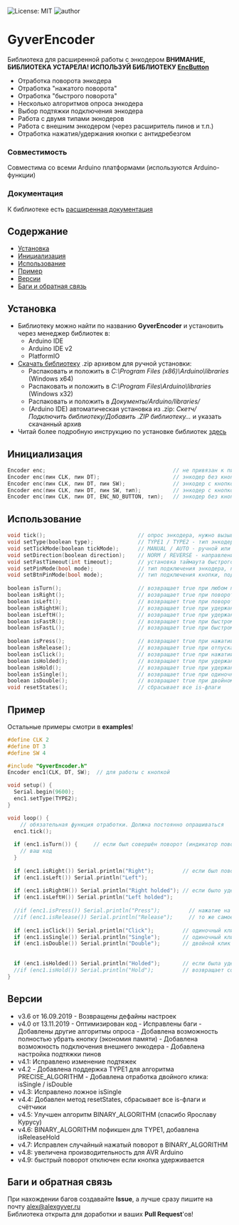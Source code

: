 ![License: MIT](https://img.shields.io/badge/License-MIT-green.svg)
![author](https://img.shields.io/badge/author-AlexGyver-informational.svg)
# GyverEncoder
Библиотека для расширенной работы с энкодером
**ВНИМАНИЕ, БИБЛИОТЕКА УСТАРЕЛА! ИСПОЛЬЗУЙ БИБЛИОТЕКУ [EncButton](https://github.com/GyverLibs/EncButton)**
- Отработка поворота энкодера
- Отработка "нажатого поворота"	
- Отработка "быстрого поворота"
- Несколько алгоритмов опроса энкодера
- Выбор подтяжки подключения энкодера
- Работа с двумя типами экнодеров
- Работа с внешним энкодером (через расширитель пинов и т.п.)
- Отработка нажатия/удержания кнопки с антидребезгом

### Совместимость
Совместима со всеми Arduino платформами (используются Arduino-функции)

### Документация
К библиотеке есть [расширенная документация](https://alexgyver.ru/encoder/)

## Содержание
- [Установка](#install)
- [Инициализация](#init)
- [Использование](#usage)
- [Пример](#example)
- [Версии](#versions)
- [Баги и обратная связь](#feedback)

<a id="install"></a>
## Установка
- Библиотеку можно найти по названию **GyverEncoder** и установить через менеджер библиотек в:
    - Arduino IDE
    - Arduino IDE v2
    - PlatformIO
- [Скачать библиотеку](https://github.com/GyverLibs/GyverEncoder/archive/refs/heads/main.zip) .zip архивом для ручной установки:
    - Распаковать и положить в *C:\Program Files (x86)\Arduino\libraries* (Windows x64)
    - Распаковать и положить в *C:\Program Files\Arduino\libraries* (Windows x32)
    - Распаковать и положить в *Документы/Arduino/libraries/*
    - (Arduino IDE) автоматическая установка из .zip: *Скетч/Подключить библиотеку/Добавить .ZIP библиотеку…* и указать скачанный архив
- Читай более подробную инструкцию по установке библиотек [здесь](https://alexgyver.ru/arduino-first/#%D0%A3%D1%81%D1%82%D0%B0%D0%BD%D0%BE%D0%B2%D0%BA%D0%B0_%D0%B1%D0%B8%D0%B1%D0%BB%D0%B8%D0%BE%D1%82%D0%B5%D0%BA)

<a id="init"></a>
## Инициализация
```cpp
Encoder enc;                                        // не привязан к пину
Encoder enc(пин CLK, пин DT);                       // энкодер без кнопки (ускоренный опрос)
Encoder enc(пин CLK, пин DT, пин SW);               // энкодер с кнопкой
Encoder enc(пин CLK, пин DT, пин SW, тип);          // энкодер с кнопкой и указанием типа
Encoder enc(пин CLK, пин DT, ENC_NO_BUTTON, тип);   // энкодер без кнопкой и с указанием типа
```

<a id="usage"></a>
## Использование
```cpp
void tick();                             // опрос энкодера, нужно вызывать постоянно или в прерывании
void setType(boolean type);              // TYPE1 / TYPE2 - тип энкодера TYPE1 одношаговый, TYPE2 двухшаговый. Если ваш энкодер работает странно, смените тип
void setTickMode(boolean tickMode);      // MANUAL / AUTO - ручной или автоматический опрос энкодера функцией tick(). (по умолчанию ручной)
void setDirection(boolean direction);    // NORM / REVERSE - направление вращения энкодера
void setFastTimeout(int timeout);        // установка таймаута быстрого поворота
void setPinMode(bool mode);              // тип подключения энкодера, подтяжка HIGH_PULL (внутренняя) или LOW_PULL (внешняя на GND)
void setBtnPinMode(bool mode);           // тип подключения кнопки, подтяжка HIGH_PULL (внутренняя) или LOW_PULL (внешняя на GND)
 
boolean isTurn();                        // возвращает true при любом повороте, сама сбрасывается в false
boolean isRight();                       // возвращает true при повороте направо, сама сбрасывается в false
boolean isLeft();                        // возвращает true при повороте налево, сама сбрасывается в false
boolean isRightH();                      // возвращает true при удержании кнопки и повороте направо, сама сбрасывается в false
boolean isLeftH();                       // возвращает true при удержании кнопки и повороте налево, сама сбрасывается в false
boolean isFastR();                       // возвращает true при быстром повороте
boolean isFastL();                       // возвращает true при быстром повороте
 
boolean isPress();                       // возвращает true при нажатии кнопки, сама сбрасывается в false
boolean isRelease();                     // возвращает true при отпускании кнопки, сама сбрасывается в false
boolean isClick();                       // возвращает true при нажатии и отпускании кнопки, сама сбрасывается в false
boolean isHolded();                      // возвращает true при удержании кнопки, сама сбрасывается в false
boolean isHold();                        // возвращает true при удержании кнопки, НЕ СБРАСЫВАЕТСЯ
boolean isSingle();                      // возвращает true при одиночном клике (после таймаута), сама сбрасывается в false
boolean isDouble();                      // возвращает true при двойном клике, сама сбрасывается в false
void resetStates();                      // сбрасывает все is-флаги
```

<a id="example"></a>
## Пример
Остальные примеры смотри в **examples**!
```cpp
#define CLK 2
#define DT 3
#define SW 4

#include "GyverEncoder.h"
Encoder enc1(CLK, DT, SW);  // для работы c кнопкой

void setup() {
  Serial.begin(9600);
  enc1.setType(TYPE2);
}

void loop() {
	// обязательная функция отработки. Должна постоянно опрашиваться
  enc1.tick();
  
  if (enc1.isTurn()) {     // если был совершён поворот (индикатор поворота в любую сторону)
    // ваш код
  }
  
  if (enc1.isRight()) Serial.println("Right");         // если был поворот
  if (enc1.isLeft()) Serial.println("Left");
  
  if (enc1.isRightH()) Serial.println("Right holded"); // если было удержание + поворот
  if (enc1.isLeftH()) Serial.println("Left holded");
  
  //if (enc1.isPress()) Serial.println("Press");         // нажатие на кнопку (+ дебаунс)
  //if (enc1.isRelease()) Serial.println("Release");     // то же самое, что isClick
  
  if (enc1.isClick()) Serial.println("Click");         // одиночный клик
  if (enc1.isSingle()) Serial.println("Single");       // одиночный клик (с таймаутом для двойного)
  if (enc1.isDouble()) Serial.println("Double");       // двойной клик
  
  
  if (enc1.isHolded()) Serial.println("Holded");       // если была удержана и энк не поворачивался
  //if (enc1.isHold()) Serial.println("Hold");         // возвращает состояние кнопки
}
```

<a id="versions"></a>
## Версии
- v3.6 от 16.09.2019	- Возвращены дефайны настроек
- v4.0 от 13.11.2019
        - Оптимизирован код
        - Исправлены баги
        - Добавлены другие алгоритмы опроса
        - Добавлена возможность полностью убрать кнопку (экономия памяти)
        - Добавлена возможность подключения внешнего энкодера
        - Добавлена настройка подтяжки пинов        
- v4.1: Исправлено изменение подтяжек        
- v4.2
        - Добавлена поддержка TYPE1 для алгоритма PRECISE_ALGORITHM
        - Добавлена отработка двойного клика: isSingle / isDouble        
- v4.3: Исправлено ложное isSingle		
- v4.4: Добавлен метод resetStates, сбрасывает все is-флаги и счётчики
- v4.5: Улучшен алгоритм BINARY_ALGORITHM (спасибо Ярославу Курусу)
- v4.6: BINARY_ALGORITHM пофикшен для TYPE1, добавлена isReleaseHold
- v4.7: Исправлен случайный нажатый поворот в BINARY_ALGORITHM
- v4.8: увеличена производительность для AVR Arduino
- v4.9: быстрый поворот отключен если кнопка удерживается

<a id="feedback"></a>
## Баги и обратная связь
При нахождении багов создавайте **Issue**, а лучше сразу пишите на почту [alex@alexgyver.ru](mailto:alex@alexgyver.ru)  
Библиотека открыта для доработки и ваших **Pull Request**'ов!